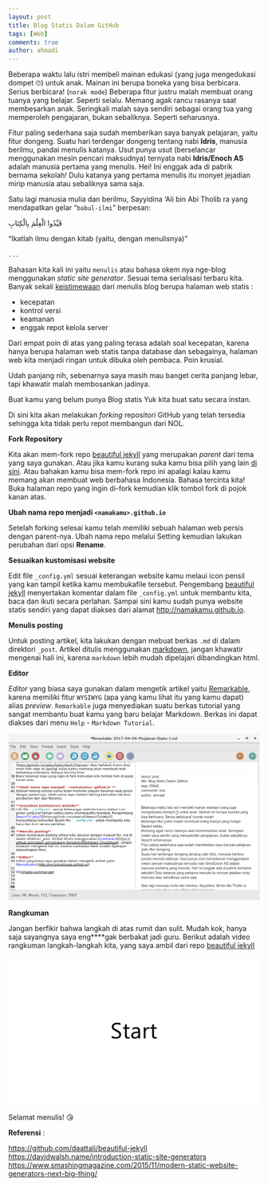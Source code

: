 ```yaml
---
layout: post
title: Blog Statis Dalam GitHub
tags: [Web]
comments: true
author: ahmadi
--- 
```


Beberapa waktu lalu istri membeli mainan edukasi (yang juga mengedukasi dompet 🙄) untuk anak. Mainan ini berupa boneka yang bisa berbicara. Serius berbicara! (`norak mode`) 
Beberapa fitur justru malah membuat orang tuanya yang belajar. Seperti selalu. 
Memang agak rancu rasanya saat membesarkan anak. Seringkali malah saya sendiri sebagai orang tua yang memperoleh pengajaran, bukan sebaliknya. Seperti seharusnya. 

Fitur paling sederhana saja sudah memberikan saya banyak pelajaran, yaitu fitur dongeng. 
Suatu hari terdengar dongeng tentang nabi **Idris**, manusia berilmu, pandai menulis katanya. Usut punya usut (berselancar menggunakan mesin pencari maksudnya) ternyata nabi **Idris/Enoch AS** adalah manusia pertama yang menulis. Hei! Ini enggak ada di pabrik bernama sekolah! Dulu katanya yang pertama menulis itu monyet jejadian mirip manusia atau sebaliknya sama saja.

Satu lagi manusia mulia dan berilmu, Sayyidina ‘Ali bin Abi Tholib ra yang mendapatkan gelar “`babul-ilmi`” berpesan:

قَيِّدُوا الْعِلْمَ بِالْكِتَابِ

“Ikatlah ilmu dengan kitab (yaitu, dengan menulisnya)”

`...`

Bahasan kita kali ini yaitu `menulis` atau bahasa okem nya nge-blog menggunakan *static site generator*. Sesuai tema serialisasi terbaru kita. 
Banyak sekali [keistimewaan](https://davidwalsh.name/introduction-static-site-generators) dari menulis blog berupa halaman web statis :
- kecepatan 
- kontrol versi 
- keamanan 
- enggak repot kelola server 

Dari empat poin di atas yang paling terasa adalah soal kecepatan, karena hanya berupa halaman web statis tanpa database dan sebagainya, halaman web kita menjadi ringan untuk dibuka oleh pembaca. Poin krusial.

Udah panjang nih, sebenarnya saya masih mau banget cerita panjang lebar, tapi khawatir malah membosankan jadinya.

Buat kamu yang belum punya Blog statis Yuk kita buat satu secara instan.

Di sini kita akan melakukan *forking* repositori GitHub yang telah tersedia sehingga kita tidak perlu repot membangun dari NOL. 

**Fork Repository**

Kita akan mem-fork repo [beautiful jekyll](https://github.com/daattali/beautiful-jekyll) yang merupakan *parent* dari tema yang saya gunakan. Atau jika kamu kurang suka kamu bisa pilih yang lain [di sini](https://github.com/jekyll/jekyll/wiki/Themes). Atau bahakan kamu bisa mem-fork repo ini apalagi kalau kamu memang akan membuat web berbahasa Indonesia. Bahasa tercinta kita!
Buka halaman repo yang ingin di-fork kemudian klik tombol fork di pojok kanan atas.

**Ubah nama repo menjadi `<namakamu>.github.io`**

Setelah forking selesai kamu telah memiliki sebuah halaman web persis dengan parent-nya. Ubah nama repo melalui Setting kemudian lakukan perubahan dari opsi **Rename**.

**Sesuaikan kustomisasi website**

Edit file `_config.yml` sesuai keterangan website kamu melaui icon pensil yang kan tampil ketika kamu membukafile tersebut. Pengembang [beautiful jekyll](https://github.com/daattali/beautiful-jekyll) menyertakan komentar dalam file `_config.yml` untuk membantu kita, baca dan ikuti secara perlahan. Sampai sini kamu sudah punya website statis sendiri yang dapat diakses dari alamat http://namakamu.github.io.

**Menulis posting**

Untuk posting artikel, kita lakukan dengan mebuat berkas `.md` di dalam direktori `_post`. Artikel ditulis menggunakan [markdown](https://github.com/adam-p/markdown-here/wiki/Markdown-Cheatsheet), jangan khawatir mengenai hali ini, karena `markdown` lebih mudah dipelajari dibandingkan html.

**Editor**

*Editor* yang biasa saya gunakan dalam mengetik artikel yaitu [Remarkable](http://remarkableapp.github.io/), karena memiliki fitur `WYSIWYG` (apa yang kamu lihat itu yang kamu dapat) alias *preview*. `Remarkable` juga menyediakan suatu berkas tutorial yang sangat membantu buat kamu yang baru belajar Markdown. Berkas ini dapat diakses dari menu `Help` - `Markdown Tutorial`.

![](/img/ps-renarkable.png) 

**Rangkuman**

Jangan berfikir bahwa langkah di atas rumit dan sulit. Mudah kok, hanya saja sayangnya saya eng****gak berbakat jadi guru. Berikut adalah video rangkuman langkah-langkah kita, yang saya ambil dari repo [beautiful jekyll](https://github.com/daattali/beautiful-jekyll#readme)

![Installation steps](/img/install-steps.gif)


Selamat menulis!
😘

**Referensi** :

<https://github.com/daattali/beautiful-jekyll>
<https://davidwalsh.name/introduction-static-site-generators>
<https://www.smashingmagazine.com/2015/11/modern-static-website-generators-next-big-thing/>
